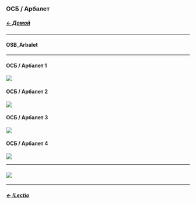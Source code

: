 ### ОСБ / Арбалет   
##### [← Домой](!0SB.md#OSB)    
***  
#### OSB_Arbalet   
***
#### ОСБ / Арбалет 1  
[![](https://i.ytimg.com/vi/pouFQqZgRHQ/maxresdefault.jpg)](https://www.youtube.com/watch?v=pouFQqZgRHQ)   

#### ОСБ / Арбалет 2  
[![](https://i.ytimg.com/vi/3BaDN0xDIJc/maxresdefault.jpg)](https://www.youtube.com/watch?v=3BaDN0xDIJc)   

#### ОСБ / Арбалет 3    
[![](https://i.ytimg.com/vi/Wac1Q45IkZA/maxresdefault.jpg)](https://www.youtube.com/watch?v=Wac1Q45IkZA)   

#### ОСБ / Арбалет 4    
[![](https://i.ytimg.com/vi/1TVN-buN9IA/maxresdefault.jpg)](https://youtu.be/1TVN-buN9IA)  
***
#### [![](https://telegra.ph/file/591dc1e98963a1b24f844.jpg)](ABCDEFGoal.md#ABCDEFGoal)  
***  
##### [← !Lectio](Lectio.md#Lectio)  
